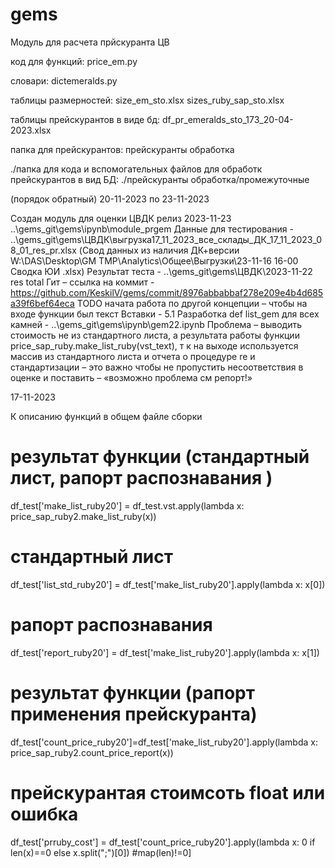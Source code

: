# gems
Модуль для расчета прйскуранта ЦВ 

код для функций:
price_em.py

словари:
dictemeralds.py

таблицы размерностей:
size_em_sto.xlsx
sizes_ruby_sap_sto.xlsx

таблицы прейскурантов в виде бд:
df_pr_emeralds_sto_173_20-04-2023.xlsx

папка для прейскурантов:
прейскуранты обработка

./папка для кода и вспомогательных файлов для обработк прейскурантов в вид БД:
./прейскуранты обработка/промежуточные

(порядок обратный)
20-11-2023 по 23-11-2023

Создан модуль для оценки ЦВДК релиз 2023-11-23 ..\gems_git\gems\ipynb\module_prgem
Данные для тестирования - ..\gems_git\gems\ЦВДК\выгрузка17_11_2023_все_склады_ДК_17_11_2023_08_01_res_pr.xlsx  (Свод данных из наличия ДК+версии W:\DAS\Desktop\GM TMP\Analytics\Общее\Выгрузки\23-11-16 16-00 Сводка ЮИ .xlsx)
Результат теста - ..\gems_git\gems\ЦВДК\2023-11-22 res total
Гит – ссылка на коммит - https://github.com/KeskilV/gems/commit/8976abbabbaf278e209e4b4d685a39f6bef64eca
TODO начата работа по другой концепции – чтобы на входе функции был текст Вставки - 5.1  Разработка def list_gem для всех камней - ..\gems_git\gems\ipynb\gem22.ipynb 
Проблема – выводить стоимость не из стандартного листа, а результата работы функции price_sap_ruby.make_list_ruby(vst_text), т к на выходе используется массив из стандартного листа и отчета о процедуре re и стандартизации – это важно чтобы не пропустить несоответствия в оценке и поставить – «возможно проблема см репорт!»

17-11-2023

К описанию функций в общем файле сборки 
# результат функции (стандартный лист, рапорт распознавания ) 
df_test['make_list_ruby20'] = df_test.vst.apply(lambda x: price_sap_ruby2.make_list_ruby(x))
# стандартный лист
df_test['list_std_ruby20'] = df_test['make_list_ruby20'].apply(lambda x: x[0])
# рапорт распознавания 
df_test['report_ruby20'] = df_test['make_list_ruby20'].apply(lambda x: x[1])
#  результат функции (рапорт применения прейскуранта) 
df_test['count_price_ruby20']=df_test['make_list_ruby20'].apply(lambda x: price_sap_ruby2.count_price_report(x))
# прейскурантая стоимсоть float или ошибка 
df_test['prruby_cost'] = df_test['count_price_ruby20'].apply(lambda x: 0 if len(x)==0 else x.split(";")[0]) #map(len)!=0]


